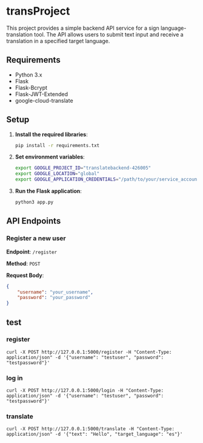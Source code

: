 # transProject
 This project provides a simple backend API service for a sign language-translation tool. The API allows users to submit text input and receive a translation in a specified target language.

## Requirements

- Python 3.x
- Flask
- Flask-Bcrypt
- Flask-JWT-Extended
- google-cloud-translate

## Setup

1. **Install the required libraries**:
    ```bash
    pip install -r requirements.txt
    ```

2. **Set environment variables**:
    ```bash
    export GOOGLE_PROJECT_ID="translatebackend-426005"
    export GOOGLE_LOCATION="global"
    export GOOGLE_APPLICATION_CREDENTIALS="/path/to/your/service_account_key.json"
    ```

3. **Run the Flask application**:
    ```bash
    python3 app.py
    ```

## API Endpoints

### Register a new user

**Endpoint**: `/register`

**Method**: `POST`

**Request Body**:
```json
{
    "username": "your_username",
    "password": "your_password"
}
```
## test

### register 
    curl -X POST http://127.0.0.1:5000/register -H "Content-Type: application/json" -d '{"username": "testuser", "password": "testpassword"}'

### log in 
    curl -X POST http://127.0.0.1:5000/login -H "Content-Type: application/json" -d '{"username": "testuser", "password": "testpassword"}'   

### translate
    curl -X POST http://127.0.0.1:5000/translate -H "Content-Type: application/json" -d '{"text": "Hello", "target_language": "es"}'         